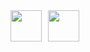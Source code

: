 <div style="display: flex; gap: 10px;">
  <img src="https://cdn.jsdelivr.net/gh/devicons/devicon@latest/icons/python/python-plain.svg" width="50" />
  <img src="https://cdn.jsdelivr.net/gh/devicons/devicon@latest/icons/java/java-original.svg" width="50" />
</div>
